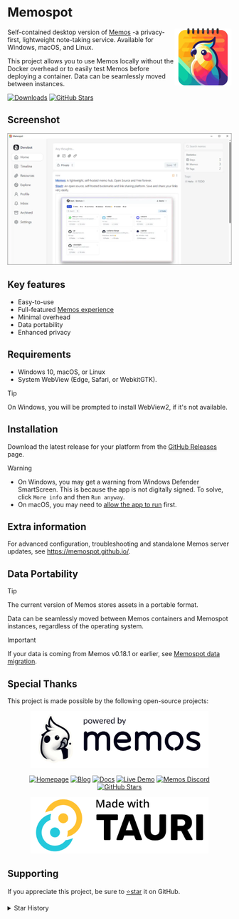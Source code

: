 # Memospot

<img height="128" src="assets/app-icon-lossless.webp" alt="app-icon" align="right" />

Self-contained desktop version of [Memos](https://github.com/usememos/memos) -a privacy-first, lightweight note-taking
service. Available for Windows, macOS, and Linux.

This project allows you to use Memos locally without the Docker overhead or to easily test Memos before deploying a
container. Data can be seamlessly moved between instances.

[![Downloads](https://img.shields.io/github/downloads/memospot/memospot/total?logo=github)](https://github.com/memospot/memospot/releases) [![GitHub Stars](https://img.shields.io/github/stars/memospot/memospot?logo=github)](https://github.com/memospot/memospot)

## Screenshot

<div align="center">
    <picture>
        <source media="(prefers-color-scheme: dark)" srcset="https://raw.githubusercontent.com/memospot/memospot/main/assets/capture_dark.webp" />
        <source media="(prefers-color-scheme: light)" srcset="https://raw.githubusercontent.com/memospot/memospot/main/assets/capture_light.webp" />
        <img alt="Demo screen" src="https://raw.githubusercontent.com/memospot/memospot/main/assets/capture_light.webp" />
    </picture>
</div>

## Key features

- Easy-to-use
- Full-featured [Memos experience](https://www.usememos.com/docs)
- Minimal overhead
- Data portability
- Enhanced privacy

## Requirements

- Windows 10, macOS, or Linux
- System WebView (Edge, Safari, or WebkitGTK).

> [!TIP]
> On Windows, you will be prompted to install WebView2, if it's not available.

## Installation

Download the latest release for your platform from the [GitHub Releases](https://github.com/memospot/memospot/releases)
page.

> [!WARNING]
>
> - On Windows, you may get a warning from Windows Defender SmartScreen.
>   This is because the app is not digitally signed. To solve, click `More info` and then `Run anyway`.
> - On macOS, you may need to
>   [allow the app to run](https://support.apple.com/guide/mac-help/open-a-mac-app-from-an-unidentified-developer-mh40616/mac)
>   first.

## Extra information

For advanced configuration, troubleshooting and standalone Memos server updates, see <https://memospot.github.io/>.

## Data Portability

> [!TIP]
> The current version of Memos stores assets in a portable format.
>
> Data can be seamlessly moved between Memos containers and Memospot instances, regardless of the operating system.

> [!IMPORTANT]
> If your data is coming from Memos v0.18.1 or earlier, see
> [Memospot data migration](https://memospot.github.io/data-migration#migrating-data-from-earlier-memos-versions).

## Special Thanks

This project is made possible by the following open-source projects:

<div align="center">
  <a href="https://www.usememos.com/">
    <picture>
      <source
        media="(prefers-color-scheme: dark)"
        srcset="https://raw.githubusercontent.com/memospot/memospot/main/assets/powered_by_memos_dark.webp"
      />
      <source
        media="(prefers-color-scheme: light)"
        srcset="https://raw.githubusercontent.com/memospot/memospot/main/assets/powered_by_memos.webp"
      />
      <img height="128"
        alt="powered by memos"
        src="https://raw.githubusercontent.com/memospot/memospot/main/assets/powered_by_memos.webp"
      />
    </picture>
  </a>

[![Homepage](https://img.shields.io/badge/Home-blue)](https://www.usememos.com) [![Blog](https://img.shields.io/badge/Blog-gray)](https://www.usememos.com/blog) [![Docs](https://img.shields.io/badge/Docs-blue)](https://www.usememos.com/docs) [![Live Demo](https://img.shields.io/badge/Live-Demo-blue)](https://demo.usememos.com/) [![Memos Discord](https://img.shields.io/badge/Discord-chat-5865f2?logo=discord&logoColor=f5f5f5)](https://discord.gg/tfPJa4UmAv) [![GitHub Stars](https://img.shields.io/github/stars/usememos/memos?logo=github)](https://github.com/usememos/memos)

  <a href="https://tauri.app/">
    <picture>
      <source
        media="(prefers-color-scheme: dark)"
        srcset="https://raw.githubusercontent.com/memospot/memospot/main/assets/made_with_tauri_dark.webp"
      />
      <source
        media="(prefers-color-scheme: light)"
        srcset="https://raw.githubusercontent.com/memospot/memospot/main/assets/made_with_tauri.webp"
      />
      <img height="128"
        alt="made with Tauri"
        src="https://raw.githubusercontent.com/memospot/memospot/main/assets/made_with_tauri.webp"
      />
    </picture>
  </a>
</div>

## Supporting

If you appreciate this project, be sure to [⭐star](https://github.com/memospot/memospot) it on GitHub.

<details>
<summary>Star History</summary>
    <div align="center">
        <picture>
          <source media="(prefers-color-scheme: dark)" srcset="https://api.star-history.com/svg?repos=memospot/memospot,memospot/memos-builds&type=Date&theme=dark" />
          <source media="(prefers-color-scheme: light)" srcset="https://api.star-history.com/svg?repos=memospot/memospot,memospot/memos-builds&type=Date" />
          <img alt="Star History Chart" src="https://api.star-history.com/svg?repos=memospot/memospot,memospot/memos-builds&type=Date" />
        </picture>
    </div>
</details>

